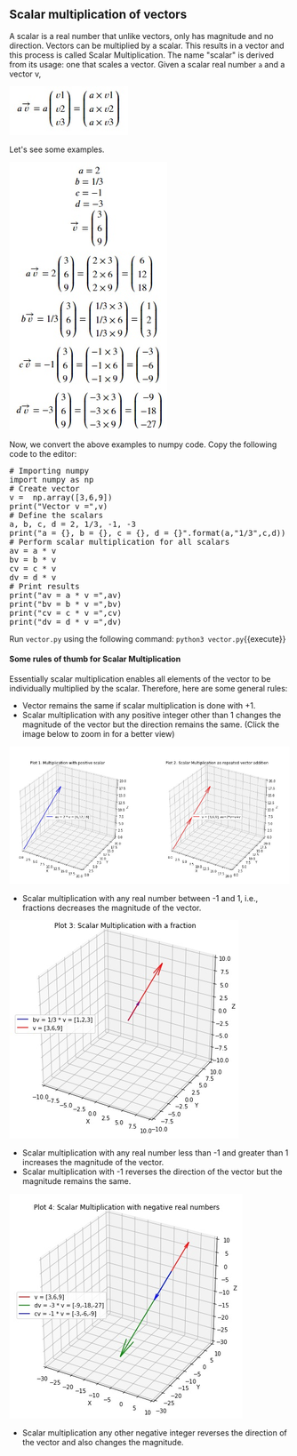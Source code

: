 ## Scalar multiplication of vectors
A scalar is a real number that unlike vectors, only has magnitude and no direction. Vectors can be multiplied by a scalar. This results in a vector and this process is called Scalar Multiplication. The name "scalar" is derived from its usage: one that scales a vector. Given a scalar real number `a` and a vector v,

![Scalar multiplication 1](./assets/sm1.jpg)

Let's see some examples.

![Scalar multiplication 2](./assets/sm2.jpg)

Now, we convert the above examples to numpy code. Copy the following code to the editor:

<pre class="file" data-filename="vector.py" data-target="replace">
# Importing numpy
import numpy as np
# Create vector
v =  np.array([3,6,9])
print("Vector v =",v)
# Define the scalars
a, b, c, d = 2, 1/3, -1, -3
print("a = {}, b = {}, c = {}, d = {}".format(a,"1/3",c,d))
# Perform scalar multiplication for all scalars
av = a * v
bv = b * v
cv = c * v
dv = d * v
# Print results
print("av = a * v =",av)
print("bv = b * v =",bv)
print("cv = c * v =",cv)
print("dv = d * v =",dv)
</pre>

Run `vector.py` using the following command:
`python3 vector.py`{{execute}}

#### Some rules of thumb for Scalar Multiplication
Essentially scalar multiplication enables all elements of the vector to be individually multiplied by the scalar. Therefore, here are some general rules:
* Vector remains the same if scalar multiplication is done with +1.
* Scalar multiplication with any positive integer other than 1 changes the magnitude of the vector but the direction remains the same. (Click the image below to zoom in for a better view)

![Scalar multiplication 3](./assets/sm3.jpg)
* Scalar multiplication with any real number between -1 and 1, i.e., fractions decreases the magnitude of the vector.

![Scalar multiplication 4](./assets/sm4.jpg)
* Scalar multiplication with any real number less than -1 and greater than 1 increases the magnitude of the vector.
* Scalar multiplication with -1 reverses the direction of the vector but the magnitude remains the same.

![Scalar multiplication 5](./assets/sm5.jpg)
* Scalar multiplication any other negative integer reverses the direction of the vector and also changes the magnitude.